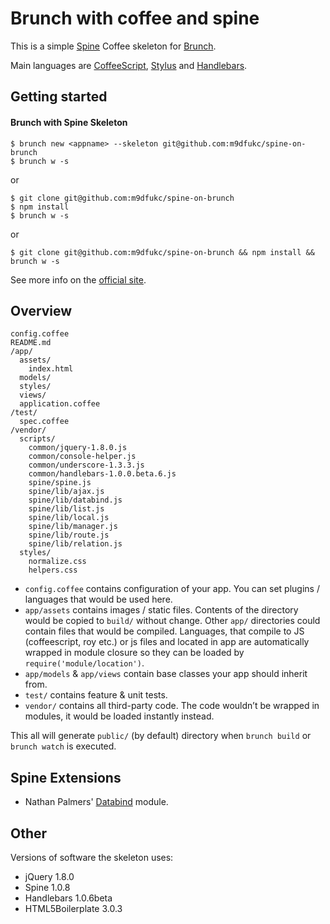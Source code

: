 # Brunch with coffee and spine
This is a simple [Spine](http://spinejs.com/) Coffee skeleton for [Brunch](http://brunch.io/).

Main languages are [CoffeeScript](http://coffeescript.org/),
[Stylus](http://learnboost.github.com/stylus/) and
[Handlebars](http://handlebarsjs.com/).

## Getting started

#### Brunch with Spine Skeleton

    $ brunch new <appname> --skeleton git@github.com:m9dfukc/spine-on-brunch
    $ brunch w -s

or

    $ git clone git@github.com:m9dfukc/spine-on-brunch
    $ npm install
    $ brunch w -s

or

    $ git clone git@github.com:m9dfukc/spine-on-brunch && npm install && brunch w -s

See more info on the [official site](http://brunch.io).

## Overview

    config.coffee
    README.md
    /app/
      assets/
        index.html
      models/
      styles/
      views/
      application.coffee
    /test/
      spec.coffee
    /vendor/
      scripts/
        common/jquery-1.8.0.js
        common/console-helper.js
        common/underscore-1.3.3.js
        common/handlebars-1.0.0.beta.6.js
        spine/spine.js
        spine/lib/ajax.js
        spine/lib/databind.js
        spine/lib/list.js
        spine/lib/local.js
        spine/lib/manager.js
        spine/lib/route.js
        spine/lib/relation.js
      styles/
        normalize.css
        helpers.css

* `config.coffee` contains configuration of your app. You can set plugins /
languages that would be used here.
* `app/assets` contains images / static files. Contents of the directory would
be copied to `build/` without change.
Other `app/` directories could contain files that would be compiled. Languages,
that compile to JS (coffeescript, roy etc.) or js files and located in app are
automatically wrapped in module closure so they can be loaded by
`require('module/location')`.
* `app/models` & `app/views` contain base classes your app should inherit from.
* `test/` contains feature & unit tests.
* `vendor/` contains all third-party code. The code wouldn’t be wrapped in
modules, it would be loaded instantly instead.

This all will generate `public/` (by default) directory when `brunch build` or `brunch watch` is executed.


## Spine Extensions

* Nathan Palmers' [Databind](https://github.com/nathanpalmer/spine.databind) module.  


## Other
Versions of software the skeleton uses:

* jQuery 1.8.0
* Spine 1.0.8
* Handlebars 1.0.6beta
* HTML5Boilerplate 3.0.3